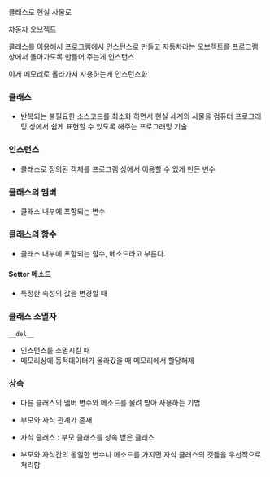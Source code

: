 클래스로 현실 사물로 

자동차 오브젝트

클래스를 이용해서 프로그램에서 인스턴스로 만들고 자동차라는 오브젝트를 프로그램상에서 돌아가도록 만들어 주는게 인스턴스

이게 메모리로 올라가서 사용하는게 인스턴스화

### 클래스

- 반복되는 불필요한 소스코드를 최소화 하면서 현실 세계의 사물을 컴퓨터 프로그래밍 상에서 쉽게 표현할 수 있도록 해주는 프로그래밍 기술

### 인스턴스

- 클래스로 정의된 객체를 프로그램 상에서 이용할 수 있게 만든 변수

### 클래스의 멤버

- 클래스 내부에 포함되는 변수

### 클래스의 함수

- 클래스 내부에 포함되는 함수, 메소드라고 부른다. 

#### Setter 메소드

- 특정한 속성의 값을 변경할 때

### 클래스 소멸자

```
__del__
```

- 인스턴스를 소멸시킬 때
- 메모리상에 동적데이터가 올라갔을 때 메모리에서 할당해제

### 상속 

- 다른 클래스의 멤버 변수와 메소드를 물려 받아 사용하는 기법

- 부모와 자식 관계가 존재
- 자식 클래스 : 부모 클래스를 상속 받은 클래스

- 부모와 자식간의 동일한 변수나 메소드를 가지면 자식 클래스의 것들을 우선적으로 처리함